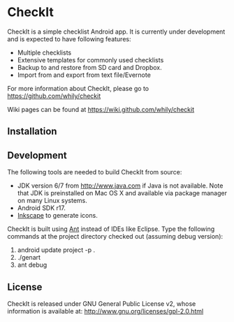 CheckIt
=======

CheckIt is a simple checklist Android app. It is currently under
development and is expected to have following features:

* Multiple checklists
* Extensive templates for commonly used checklists
* Backup to and restore from SD card and Dropbox.
* Import from and export from text file/Evernote

For more information about CheckIt, please go to
  <https://github.com/whily/checkit>

Wiki pages can be found at
  <https://wiki.github.com/whily/checkit>

Installation
------------

Development
-----------

The following tools are needed to build CheckIt from source:

* JDK version 6/7 from <http://www.java.com> if Java is not available. 
  Note that JDK is preinstalled on Mac OS X and available via package manager
  on many Linux systems. 
* Android SDK r17.
* [Inkscape](http://inkscape.org) to generate icons.

CheckIt is built using [Ant](http://en.wikipedia.org/wiki/Apache_Ant)
instead of IDEs like Eclipse. Type the following commands at the
project directory checked out (assuming debug version):

1. android update project -p .
2. ./genart
3. ant debug

License
-------

CheckIt is released under GNU General Public License v2, whose information
is available at:
  <http://www.gnu.org/licenses/gpl-2.0.html>


